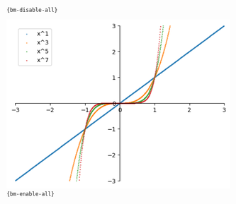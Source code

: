 `{bm-disable-all}`

![Graph(s) of x^1,x^3,x^5,x^7](calculus_8e5331471c4bbd360c988d08f96ad8d8.png)
`{bm-enable-all}`

